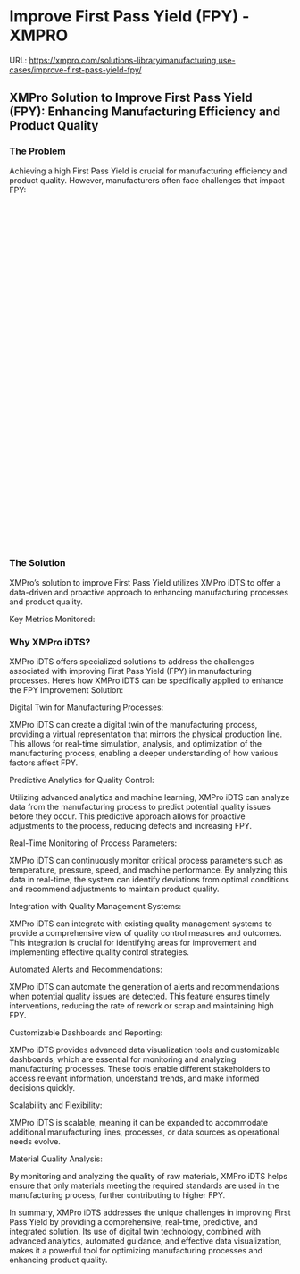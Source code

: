 # Improve First Pass Yield (FPY) - XMPRO

URL: https://xmpro.com/solutions-library/manufacturing,use-cases/improve-first-pass-yield-fpy/

## XMPro Solution to Improve First Pass Yield (FPY): Enhancing Manufacturing Efficiency and Product Quality

### The Problem

Achieving a high First Pass Yield is crucial for manufacturing efficiency and product quality. However, manufacturers often face challenges that impact FPY:

![Image](data:image/svg+xml,%3Csvg%20viewBox%3D%220%200%201020%20680%22%20xmlns%3D%22http%3A%2F%2Fwww.w3.org%2F2000%2Fsvg%22%3E%3C%2Fsvg%3E)

![Image](data:image/svg+xml,%3Csvg%20viewBox%3D%220%200%201020%20532%22%20xmlns%3D%22http%3A%2F%2Fwww.w3.org%2F2000%2Fsvg%22%3E%3C%2Fsvg%3E)

### The Solution

XMPro’s solution to improve First Pass Yield utilizes XMPro iDTS to offer a data-driven and proactive approach to enhancing manufacturing processes and product quality.

Key Metrics Monitored:

### Why XMPro iDTS?

XMPro iDTS offers specialized solutions to address the challenges associated with improving First Pass Yield (FPY) in manufacturing processes. Here’s how XMPro iDTS can be specifically applied to enhance the FPY Improvement Solution:

Digital Twin for Manufacturing Processes:

XMPro iDTS can create a digital twin of the manufacturing process, providing a virtual representation that mirrors the physical production line. This allows for real-time simulation, analysis, and optimization of the manufacturing process, enabling a deeper understanding of how various factors affect FPY.

Predictive Analytics for Quality Control:

Utilizing advanced analytics and machine learning, XMPro iDTS can analyze data from the manufacturing process to predict potential quality issues before they occur. This predictive approach allows for proactive adjustments to the process, reducing defects and increasing FPY.

Real-Time Monitoring of Process Parameters:

XMPro iDTS can continuously monitor critical process parameters such as temperature, pressure, speed, and machine performance. By analyzing this data in real-time, the system can identify deviations from optimal conditions and recommend adjustments to maintain product quality.

Integration with Quality Management Systems:

XMPro iDTS can integrate with existing quality management systems to provide a comprehensive view of quality control measures and outcomes. This integration is crucial for identifying areas for improvement and implementing effective quality control strategies.

Automated Alerts and Recommendations:

XMPro iDTS can automate the generation of alerts and recommendations when potential quality issues are detected. This feature ensures timely interventions, reducing the rate of rework or scrap and maintaining high FPY.

Customizable Dashboards and Reporting:

XMPro iDTS provides advanced data visualization tools and customizable dashboards, which are essential for monitoring and analyzing manufacturing processes. These tools enable different stakeholders to access relevant information, understand trends, and make informed decisions quickly.

Scalability and Flexibility:

XMPro iDTS is scalable, meaning it can be expanded to accommodate additional manufacturing lines, processes, or data sources as operational needs evolve.

Material Quality Analysis:

By monitoring and analyzing the quality of raw materials, XMPro iDTS helps ensure that only materials meeting the required standards are used in the manufacturing process, further contributing to higher FPY.

In summary, XMPro iDTS addresses the unique challenges in improving First Pass Yield by providing a comprehensive, real-time, predictive, and integrated solution. Its use of digital twin technology, combined with advanced analytics, automated guidance, and effective data visualization, makes it a powerful tool for optimizing manufacturing processes and enhancing product quality.

